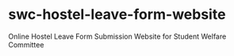 # swc-hostel-leave-form-website
Online Hostel Leave Form Submission Website for Student Welfare Committee
